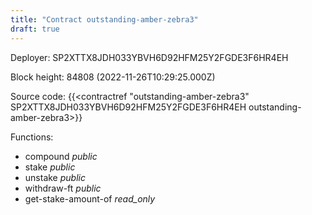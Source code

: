 ```yaml
---
title: "Contract outstanding-amber-zebra3"
draft: true
---
```

Deployer: SP2XTTX8JDH033YBVH6D92HFM25Y2FGDE3F6HR4EH


 



Block height: 84808 (2022-11-26T10:29:25.000Z)

Source code: {{<contractref "outstanding-amber-zebra3" SP2XTTX8JDH033YBVH6D92HFM25Y2FGDE3F6HR4EH outstanding-amber-zebra3>}}

Functions:

* compound _public_
* stake _public_
* unstake _public_
* withdraw-ft _public_
* get-stake-amount-of _read_only_
